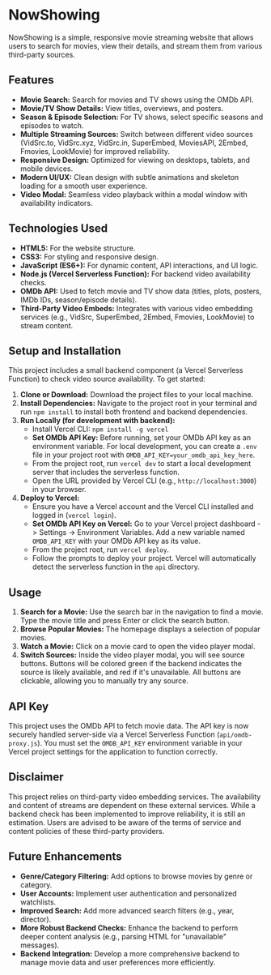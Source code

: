 # NowShowing

NowShowing is a simple, responsive movie streaming website that allows users to search for movies, view their details, and stream them from various third-party sources.

## Features

*   **Movie Search:** Search for movies and TV shows using the OMDb API.
*   **Movie/TV Show Details:** View titles, overviews, and posters.
*   **Season & Episode Selection:** For TV shows, select specific seasons and episodes to watch.
*   **Multiple Streaming Sources:** Switch between different video sources (VidSrc.to, VidSrc.xyz, VidSrc.in, SuperEmbed, MoviesAPI, 2Embed, Fmovies, LookMovie) for improved reliability.
*   **Responsive Design:** Optimized for viewing on desktops, tablets, and mobile devices.
*   **Modern UI/UX:** Clean design with subtle animations and skeleton loading for a smooth user experience.
*   **Video Modal:** Seamless video playback within a modal window with availability indicators.

## Technologies Used

*   **HTML5:** For the website structure.
*   **CSS3:** For styling and responsive design.
*   **JavaScript (ES6+):** For dynamic content, API interactions, and UI logic.
*   **Node.js (Vercel Serverless Function):** For backend video availability checks.
*   **OMDb API:** Used to fetch movie and TV show data (titles, plots, posters, IMDb IDs, season/episode details).
*   **Third-Party Video Embeds:** Integrates with various video embedding services (e.g., VidSrc, SuperEmbed, 2Embed, Fmovies, LookMovie) to stream content.



## Setup and Installation

This project includes a small backend component (a Vercel Serverless Function) to check video source availability. To get started:

1.  **Clone or Download:** Download the project files to your local machine.
2.  **Install Dependencies:** Navigate to the project root in your terminal and run `npm install` to install both frontend and backend dependencies.
3.  **Run Locally (for development with backend):**
    *   Install Vercel CLI: `npm install -g vercel`
    *   **Set OMDb API Key:** Before running, set your OMDb API key as an environment variable. For local development, you can create a `.env` file in your project root with `OMDB_API_KEY=your_omdb_api_key_here`.
    *   From the project root, run `vercel dev` to start a local development server that includes the serverless function.
    *   Open the URL provided by Vercel CLI (e.g., `http://localhost:3000`) in your browser.
4.  **Deploy to Vercel:**
    *   Ensure you have a Vercel account and the Vercel CLI installed and logged in (`vercel login`).
    *   **Set OMDb API Key on Vercel:** Go to your Vercel project dashboard -> Settings -> Environment Variables. Add a new variable named `OMDB_API_KEY` with your OMDb API key as its value.
    *   From the project root, run `vercel deploy`.
    *   Follow the prompts to deploy your project. Vercel will automatically detect the serverless function in the `api` directory.

## Usage

1.  **Search for a Movie:** Use the search bar in the navigation to find a movie. Type the movie title and press Enter or click the search button.
2.  **Browse Popular Movies:** The homepage displays a selection of popular movies.
3.  **Watch a Movie:** Click on a movie card to open the video player modal.
4.  **Switch Sources:** Inside the video player modal, you will see source buttons. Buttons will be colored green if the backend indicates the source is likely available, and red if it's unavailable. All buttons are clickable, allowing you to manually try any source.

## API Key

This project uses the OMDb API to fetch movie data. The API key is now securely handled server-side via a Vercel Serverless Function (`api/omdb-proxy.js`). You must set the `OMDB_API_KEY` environment variable in your Vercel project settings for the application to function correctly.

## Disclaimer

This project relies on third-party video embedding services. The availability and content of streams are dependent on these external services. While a backend check has been implemented to improve reliability, it is still an estimation. Users are advised to be aware of the terms of service and content policies of these third-party providers.

## Future Enhancements

*   **Genre/Category Filtering:** Add options to browse movies by genre or category.
*   **User Accounts:** Implement user authentication and personalized watchlists.
*   **Improved Search:** Add more advanced search filters (e.g., year, director).
*   **More Robust Backend Checks:** Enhance the backend to perform deeper content analysis (e.g., parsing HTML for "unavailable" messages).
*   **Backend Integration:** Develop a more comprehensive backend to manage movie data and user preferences more efficiently.
